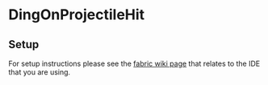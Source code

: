 # DingOnProjectileHit

## Setup

For setup instructions please see the [fabric wiki page](https://fabricmc.net/wiki/tutorial:setup) that relates to the IDE that you are using.
